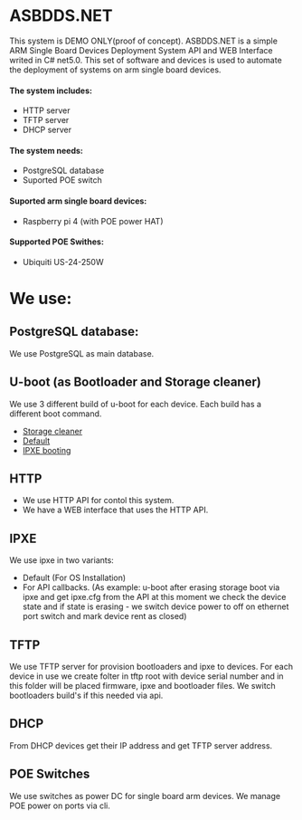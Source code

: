 # ASBDDS.NET
This system is DEMO ONLY(proof of concept).
ASBDDS.NET is a simple ARM Single Board Devices Deployment System API and WEB Interface writed in C# net5.0.
This set of software and devices is used to automate the deployment of systems on arm single board devices.

#### The system includes:
* HTTP server
* TFTP server
* DHCP server

#### The system needs:
* PostgreSQL database
* Suported POE switch

#### Suported arm single board devices:
* Raspberry pi 4 (with POE power HAT)

#### Supported POE Swithes:
* Ubiquiti US-24-250W

# We use:

## PostgreSQL database:
We use PostgreSQL as main database.

## U-boot (as Bootloader and Storage cleaner)
We use 3 different build of u-boot for each device. Each build has a different boot command.
* [Storage cleaner](https://github.com/Insei/asbdds-u-boot/blob/asbds/configs/asbds_sdcard_erase_config#L5)
* [Default](https://github.com/Insei/asbdds-u-boot/blob/asbds/configs/asbds_config#L5)
* [IPXE booting](https://github.com/Insei/asbdds-u-boot/blob/asbds/configs/asbds_provisioning_config#L5)

## HTTP
* We use HTTP API for contol this system. 
* We have a WEB interface that uses the HTTP API.

## IPXE
We use ipxe in two variants:
* Default (For OS Installation)
* For API callbacks. (As example: u-boot after erasing storage boot via ipxe and get ipxe.cfg from the API at this moment we check the device state and if state is erasing - we switch device power to off on ethernet port switch and mark device rent as closed)

## TFTP
We use TFTP server for provision bootloaders and ipxe to devices.
For each device in use we create folter in tftp root with device serial number and in this folder will be placed firmware, ipxe and bootloader files.
We switch bootloaders build's if this needed via api.

## DHCP
From DHCP devices get their IP address and get TFTP server address.

## POE Switches
We use switches as power DC for single board arm devices. We manage POE power on ports via cli.
